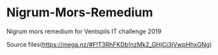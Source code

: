# Nigrum-Mors-Remedium
Nigrum mors remedium for Ventspils IT challenge 2019

Source files(https://mega.nz/#F!T3RhFKDb!nzMk2_GHjCi3jVwpHhxGNg)
